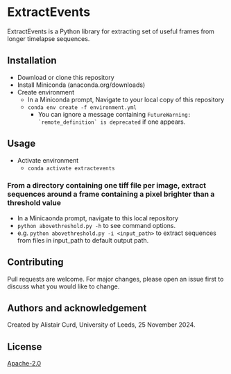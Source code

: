 # ExtractEvents

ExtractEvents is a Python library for extracting set of useful frames from longer timelapse sequences.

## Installation

* Download or clone this repository
* Install Miniconda (anaconda.org/downloads)
* Create environment
  * In a Miniconda prompt, Navigate to your local copy of this repository
  * `conda env create -f environment.yml`
    * You can ignore a message containing ```FutureWarning: `remote_definition` is deprecated``` if one appears.

## Usage

* Activate environment
  * `conda activate extractevents`

### From a directory containing one tiff file per image, extract sequences around a frame containing a pixel brighter than a threshold value
* In a Minicaonda prompt, navigate to this local repository
* `python abovethreshold.py -h` to see command options.
* e.g. `python abovethreshold.py -i <input_path>` to extract sequences from files in input_path to default output path.

## Contributing

Pull requests are welcome. For major changes, please open an issue first
to discuss what you would like to change.

## Authors and acknowledgement

Created by Alistair Curd, University of Leeds, 25 November 2024.

## License

[Apache-2.0](https://opensource.org/license/apache-2-0)
